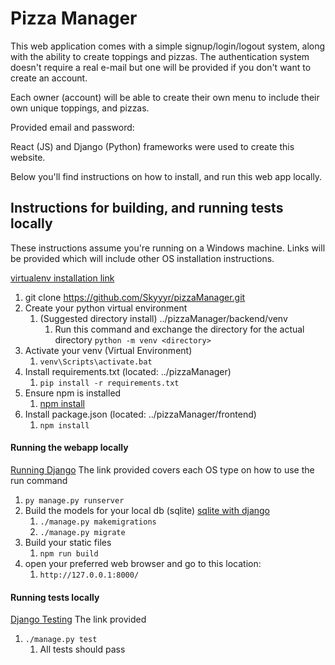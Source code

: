 # Pizza Manager
This web application comes with a simple signup/login/logout system, along with the ability to create toppings and pizzas.
The authentication system doesn't require a real e-mail but one will be provided if you don't want to create an account.

Each owner (account) will be able to create their own menu to include their own unique toppings, and pizzas.

Provided email and password:

React (JS) and Django (Python) frameworks were used to create this website.

Below you'll find instructions on how to install, and run this web app locally.

## Instructions for building, and running tests locally
These instructions assume you're running on a Windows machine.
Links will be provided which will include other OS installation instructions.

[virtualenv installation link](https://python.land/virtual-environments/virtualenv)
1. git clone https://github.com/Skyyyr/pizzaManager.git
2. Create your python virtual environment
   1. (Suggested directory install) ../pizzaManager/backend/venv
      1. Run this command and exchange the directory for the actual directory `python -m venv <directory>`
3. Activate your venv (Virtual Environment)
   1. `venv\Scripts\activate.bat`
4. Install requirements.txt (located: ../pizzaManager)
   1. `pip install -r requirements.txt`
5. Ensure npm is installed
   1. [npm install](https://docs.npmjs.com/cli/v6/configuring-npm/install)
6. Install package.json (located: ../pizzaManager/frontend)
   1. `npm install`

#### Running the webapp locally
[Running Django](https://docs.djangoproject.com/en/4.1/intro/tutorial01/)
The link provided covers each OS type on how to use the run command

1. `py manage.py runserver`
2. Build the models for your local db (sqlite)
[sqlite with django](https://docs.djangoproject.com/en/4.1/topics/migrations/#sqlite)
   1. `./manage.py makemigrations`
   2. `./manage.py migrate`
3. Build your static files
   1. `npm run build`
4. open your preferred web browser and go to this location:
   1. `http://127.0.0.1:8000/`

#### Running tests locally
[Django Testing](https://docs.djangoproject.com/en/4.1/topics/testing/overview/)
The link provided 
1. `./manage.py test`
   1. All tests should pass
